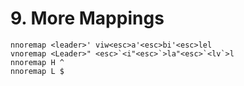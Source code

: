 # 9. More Mappings

```
nnoremap <leader>' viw<esc>a'<esc>bi'<esc>lel
vnoremap <Leader>" <esc>`<i"<esc>`>la"<esc>`<lv`>l
nnoremap H ^
nnoremap L $
```
